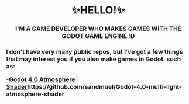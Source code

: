 <h1 align="center">✨HELLO!✨</h1>
<h3 align="center">I'M A GAME DEVELOPER WHO MAKES GAMES WITH THE GODOT GAME ENGINE :D<h3>
<p>I don't have very many public repos, but I've got a few things that may interest you if you also make games in Godot, such as:</p>
-<a href="">Godot 4.0 Atmosphere Shader</a>https://github.com/sandmuel/Godot-4.0-multi-light-atmosphere-shader
